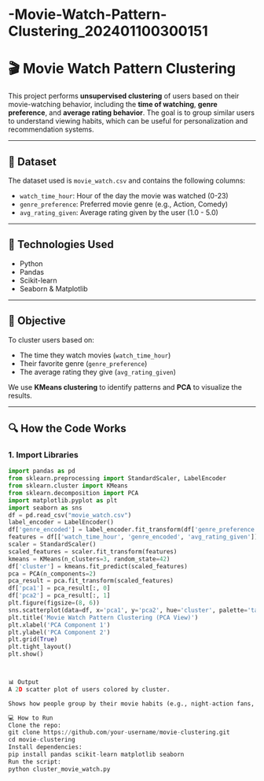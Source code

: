 # -Movie-Watch-Pattern-Clustering_202401100300151
# 🎬 Movie Watch Pattern Clustering

This project performs **unsupervised clustering** of users based on their movie-watching behavior, including the **time of watching**, **genre preference**, and **average rating behavior**. The goal is to group similar users to understand viewing habits, which can be useful for personalization and recommendation systems.

---

## 📁 Dataset

The dataset used is `movie_watch.csv` and contains the following columns:

- `watch_time_hour`: Hour of the day the movie was watched (0-23)
- `genre_preference`: Preferred movie genre (e.g., Action, Comedy)
- `avg_rating_given`: Average rating given by the user (1.0 - 5.0)

---

## 🧠 Technologies Used

- Python
- Pandas
- Scikit-learn
- Seaborn & Matplotlib

---

## 🧾 Objective

To cluster users based on:
- The time they watch movies (`watch_time_hour`)
- Their favorite genre (`genre_preference`)
- The average rating they give (`avg_rating_given`)

We use **KMeans clustering** to identify patterns and **PCA** to visualize the results.

---

## 🔍 How the Code Works

### 1. Import Libraries
```python
import pandas as pd
from sklearn.preprocessing import StandardScaler, LabelEncoder
from sklearn.cluster import KMeans
from sklearn.decomposition import PCA
import matplotlib.pyplot as plt
import seaborn as sns
df = pd.read_csv("movie_watch.csv")
label_encoder = LabelEncoder()
df['genre_encoded'] = label_encoder.fit_transform(df['genre_preference'])
features = df[['watch_time_hour', 'genre_encoded', 'avg_rating_given']]
scaler = StandardScaler()
scaled_features = scaler.fit_transform(features)
kmeans = KMeans(n_clusters=3, random_state=42)
df['cluster'] = kmeans.fit_predict(scaled_features)
pca = PCA(n_components=2)
pca_result = pca.fit_transform(scaled_features)
df['pca1'] = pca_result[:, 0]
df['pca2'] = pca_result[:, 1]
plt.figure(figsize=(8, 6))
sns.scatterplot(data=df, x='pca1', y='pca2', hue='cluster', palette='tab10')
plt.title('Movie Watch Pattern Clustering (PCA View)')
plt.xlabel('PCA Component 1')
plt.ylabel('PCA Component 2')
plt.grid(True)
plt.tight_layout()
plt.show()



📊 Output
A 2D scatter plot of users colored by cluster.

Shows how people group by their movie habits (e.g., night-action fans, morning-comedy lovers, etc.).

💻 How to Run
Clone the repo:
git clone https://github.com/your-username/movie-clustering.git
cd movie-clustering
Install dependencies:
pip install pandas scikit-learn matplotlib seaborn
Run the script:
python cluster_movie_watch.py


